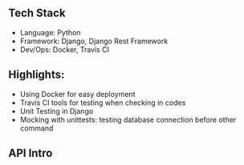 ## Tech Stack
- Language: Python
- Framework: Django, Django Rest Framework
- Dev/Ops: Docker, Travis CI

## Highlights:
- Using Docker for easy deployment
- Travis CI tools for testing when checking in codes
- Unit Testing in Django
- Mocking with unittests: testing database connection before other command

## API Intro